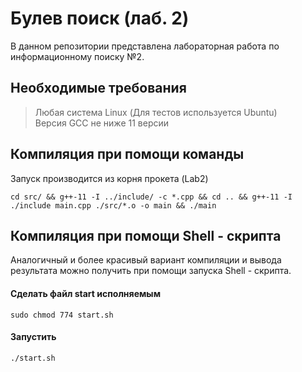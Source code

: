 # Булев поиск  (лаб. 2)
В данном репозитории представлена лабораторная работа по информационному поиску №2.

## Необходимые требования
> Любая система Linux (Для тестов используется Ubuntu) <br />
> Версия GCC не ниже 11 версии


## Компиляция при помощи команды 

Запуск производится из корня прокета (Lab2)
```
cd src/ && g++-11 -I ../include/ -c *.cpp && cd .. && g++-11 -I ./include main.cpp ./src/*.o -o main && ./main
```

## Компиляция при помощи Shell - скрипта
Аналогичный и более красивый вариант компиляции и вывода результата можно получить при помощи запуска Shell - скрипта.

#### Сделать файл start исполняемым
```
sudo chmod 774 start.sh
```

#### Запустить
```
./start.sh
```